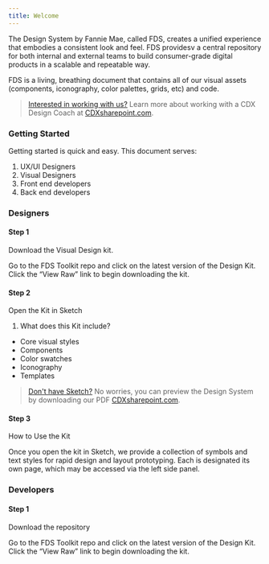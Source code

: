 ```yaml
---
title: Welcome
---
```


The Design System by Fannie Mae, called FDS, creates a unified experience that embodies a consistent look and feel. FDS providesv a central repository for both internal and external teams to build consumer-grade digital products in a scalable and repeatable way. 

FDS is a living, breathing document that contains all of our visual assets (components, iconography, color palettes, grids, etc) and code.

> [Interested in working with us?](http://example.com/signup) Learn more about working with a CDX Design Coach at [CDXsharepoint.com](http://cdxsharepoint.com/).

### Getting Started

Getting started is quick and easy. This document serves:

1. UX/UI Designers
2. Visual Designers
3. Front end developers
4. Back end developers


### Designers

#### Step 1

Download the Visual Design kit.

Go to the FDS Toolkit repo and click on the latest version of the Design Kit. Click the “View Raw” link to begin downloading the kit.

#### Step 2

Open the Kit in Sketch

1. What does this Kit include?

* Core visual styles
* Components 
* Color swatches 
* Iconography
* Templates

> [Don't have Sketch?](http://example.com/signup) No worries, you can preview the Design System by downloading our PDF [CDXsharepoint.com](http://cdxsharepoint.com/).

#### Step 3

How to Use the Kit

Once you open the kit in Sketch, we provide a collection of symbols and text styles for rapid design and layout prototyping. Each is designated its own page, which may be accessed via the left side panel.


### Developers

#### Step 1

Download the repository

Go to the FDS Toolkit repo and click on the latest version of the Design Kit. Click the “View Raw” link to begin downloading the kit.

